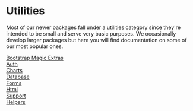 # Utilities

Most of our newer packages fall under a utilities category since they're intended to be small and serve very basic purposes. We occasionally develop larger packages but here you will find documentation on some of our most popular ones.

[Bootstrap Magic Extras](bmx.md)<br>
[Auth](auth.md)<br>
[Charts](charts.md)<br>
[Database](database.md)<br>
[Forms](forms.md)<br>
[Html](html.md)<br>
[Support](support.md)<br>
[Helpers](helpers.md)<br>
